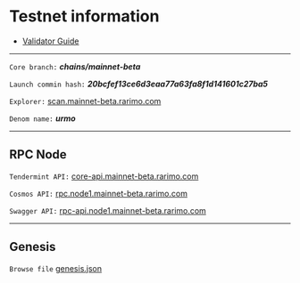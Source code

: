 # Testnet information

* [Validator Guide](./002-validator-guide.md)

----

```Core branch:``` ***chains/mainnet-beta***

```Launch commin hash:``` ***20bcfef13ce6d3eaa77a63fa8f1d141601c27ba5***

```Explorer:``` [scan.mainnet-beta.rarimo.com](https://scan.mainnet-beta.rarimo.com/)

```Denom name:``` ***urmo***

----

## RPC Node

```Tendermint API:``` [core-api.mainnet-beta.rarimo.com](https://core-api.node1.mainnet-beta.rarimo.com/)

```Cosmos API:``` [rpc.node1.mainnet-beta.rarimo.com](https://rpc.node1.mainnet-beta.rarimo.com/)

```Swagger API:``` [rpc-api.node1.mainnet-beta.rarimo.com](https://rpc-api.node1.mainnet-beta.rarimo.com/)

----

## Genesis

```Browse file``` [genesis.json](https://rpc.node1.mainnet-beta.rarimo.com/genesis)
